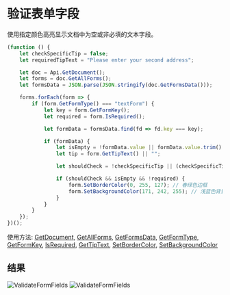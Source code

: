 # 验证表单字段

使用指定颜色高亮显示文档中为空或非必填的文本字段。

```ts
(function () {
    let checkSpecificTip = false;
    let requiredTipText = "Please enter your second address";

    let doc = Api.GetDocument();
    let forms = doc.GetAllForms();
    let formsData = JSON.parse(JSON.stringify(doc.GetFormsData()));

    forms.forEach(form => {
        if (form.GetFormType() === "textForm") {
            let key = form.GetFormKey();
            let required = form.IsRequired();

            let formData = formsData.find(fd => fd.key === key);

            if (formData) {
                let isEmpty = !formData.value || formData.value.trim() === "";
                let tip = form.GetTipText() || "";

                let shouldCheck = !checkSpecificTip || (checkSpecificTip && tip.trim() === requiredTipText.trim());

                if (shouldCheck && isEmpty && !required) {
                    form.SetBorderColor(0, 255, 127); // 春绿色边框
                    form.SetBackgroundColor(171, 242, 255); // 浅蓝色背景
                }
            }
        }
    });
})();
```

使用方法: [GetDocument](../../../../office-api/usage-api/text-document-api/Api/Methods/GetDocument.md), [GetAllForms](../../../../office-api/usage-api/form-api/ApiDocument/Methods/GetAllForms.md), [GetFormsData](../../../../office-api/usage-api/form-api/ApiDocument/Methods/GetFormsData.md), [GetFormType](../../../../office-api/usage-api/form-api/ApiFormBase/Methods/GetFormType.md), [GetFormKey](../../../../office-api/usage-api/form-api/ApiFormBase/Methods/GetFormKey.md), [IsRequired](../../../../office-api/usage-api/form-api/ApiTextForm/Methods/IsRequired.md), [GetTipText](../../../../office-api/usage-api/form-api/ApiTextForm/Methods/GetTipText.md), [SetBorderColor](../../../../office-api/usage-api/form-api/ApiTextForm/Methods/SetBorderColor.md), [SetBackgroundColor](../../../../office-api/usage-api/form-api/ApiTextForm/Methods/SetBackgroundColor.md)

## 结果

![ValidateFormFields](/assets/images/plugins/validate-form-fields.png#gh-light-mode-only)
![ValidateFormFields](/assets/images/plugins/validate-form-fields.dark.png#gh-dark-mode-only)
